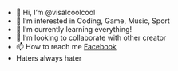 - 👋 Hi, I’m @visalcoolcool
- 👀 I’m interested in Coding, Game, Music, Sport
- 🌱 I’m currently learning everything!
- 💞️ I’m looking to collaborate with other creator
- 📫 How to reach me [Facebook](https://www.facebook.com/first.fiesta99)
- Haters always hater
<!---
visalcoolcool/visalcoolcool is a ✨ special ✨ repository because its `README.md` (this file) appears on your GitHub profile.
You can click the Preview link to take a look at your changes.
--->
